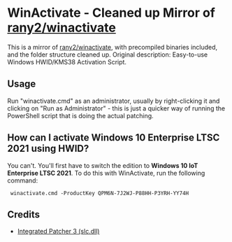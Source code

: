 # WinActivate - Cleaned up Mirror of [rany2/winactivate](https://github.com/rany2/winactivate)
This is a mirror of [rany2/winactivate](https://github.com/rany2/winactivate), with precompiled binaries included, and the folder structure cleaned up. Original description: Easy-to-use Windows HWID/KMS38 Activation Script.

## Usage
Run "winactivate.cmd" as an administrator, usually by right-clicking it and clicking on "Run as Administrator" - this is just a quicker way of running the PowerShell script that is doing the actual patching.

## How can I activate Windows 10 Enterprise LTSC 2021 using HWID?
You can't. You'll first have to switch the edition to **Windows 10 IoT Enterprise LTSC 2021**. To do this with WinActivate, run the following command:
```batch   
 winactivate.cmd -ProductKey QPM6N-7J2WJ-P88HH-P3YRH-YY74H
```
## Credits
- [Integrated Patcher 3 (slc.dll)](https://github.com/Gamers-Against-Weed/Integrated_Patcher_3)
